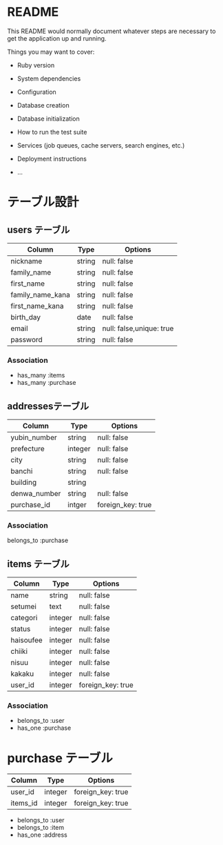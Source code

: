 # README

This README would normally document whatever steps are necessary to get the
application up and running.

Things you may want to cover:

* Ruby version

* System dependencies

* Configuration

* Database creation

* Database initialization

* How to run the test suite

* Services (job queues, cache servers, search engines, etc.)

* Deployment instructions

* ...


# テーブル設計

## users テーブル

| Column                | Type    | Options     |
| --------------------- | ------- | ----------- |
| nickname              | string  | null: false |
| family_name           | string  | null: false |
| first_name            | string  | null: false |
| family_name_kana      | string  | null: false |
| first_name_kana       | string  | null: false |
| birth_day             | date    | null: false |
| email                 | string | null: false,unique: true|
| password              | string | null: false |



### Association

- has_many :items
- has_many :purchase




## addressesテーブル
| Column                | Type   | Options     |
| --------------------- | ------ | ----------- |
| yubin_number          | string | null: false |
| prefecture            | integer | null: false |
| city                  | string | null: false |
| banchi                | string | null: false |
| building              | string | |
| denwa_number          | string | null: false |
| purchase_id          | intger | foreign_key: true |


### Association

belongs_to :purchase

## items テーブル
| Column                | Type   | Options     |
| --------------------- | ------ | ----------- |
| name                  | string | null: false |
| setumei               | text   | null: false |
| categori              | integer | null: false |
| status                | integer | null: false |
|  haisoufee            | integer | null: false |
|  chiiki               | integer | null: false |
|  nisuu                | integer | null: false |
|  kakaku               | integer | null: false |
| user_id               | integer | foreign_key: true|
### Association


- belongs_to :user
- has_one :purchase


# purchase テーブル
| Column                | Type    | Options     |
| --------------------- | ------- | ----------- |
| user_id               | integer | foreign_key: true|
| items_id              | integer | foreign_key: true|

- belongs_to :user
- belongs_to :item
- has_one :address



